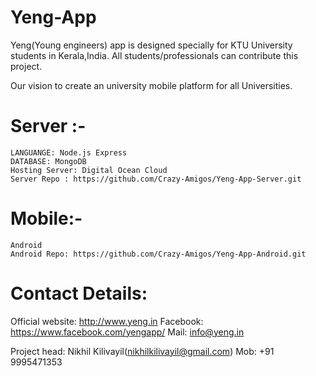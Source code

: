 # Yeng-App
Yeng(Young engineers) app is designed specially for KTU University students in Kerala,India. All students/professionals can contribute this project.

Our vision to create an university mobile platform for all Universities. 

# Server :-

    LANGUANGE: Node.js Express
    DATABASE: MongoDB
    Hosting Server: Digital Ocean Cloud
    Server Repo : https://github.com/Crazy-Amigos/Yeng-App-Server.git
    
    
# Mobile:-
    Android
    Android Repo: https://github.com/Crazy-Amigos/Yeng-App-Android.git
    



# Contact Details:


  Official website: http://www.yeng.in
  Facebook: https://www.facebook.com/yengapp/
  Mail: info@yeng.in
 
  Project head: Nikhil Kilivayil(nikhilkilivayil@gmail.com)
  Mob: +91 9995471353


